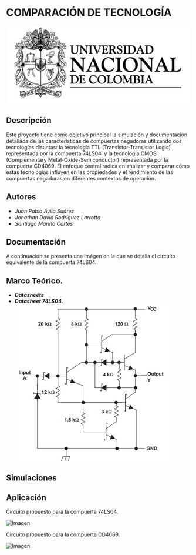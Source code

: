 # COMPARACIÓN DE TECNOLOGÍA

![Imagen](https://github.com/jorodriguez312/Digital/blob/main/Imagenes/EscudoUNAL.jpg)

## Descripción

Este proyecto tiene como objetivo principal la simulación y documentación detallada de las características de compuertas negadoras utilizando dos tecnologías distintas: la tecnología TTL (Transistor-Transistor Logic) representada por la compuerta 74LS04, y la tecnología CMOS (Complementary Metal-Oxide-Semiconductor) representada por la compuerta CD4069. El enfoque central radica en analizar y comparar cómo estas tecnologías influyen en las propiedades y el rendimiento de las compuertas negadoras en diferentes contextos de operación.

## Autores

- _Juan Pablo Ávila Suárez_
- _Jonathan David Rodríguez Larrotta_
- _Santiago Mariño Cortes_

## Documentación
A continuación se presenta una imágen en la que se detalla el circuito equivalente de la compuerta 74LS04.


## Marco Teórico.
- _**Datasheets**_
- _**Datasheet 74LS04.**_
![Imagen](https://github.com/jorodriguez312/Digital/blob/main/Imagenes/Imagen1.jpeg)


## Simulaciones


## Aplicación

Circuito propuesto para la compuerta 74LS04.

![Imagen](https://github.com/jorodriguez312/Digital/blob/main/Imagenes/CircuitoTTL.jpeg)

Circuito propuesto para la compuerta CD4069.

![Imagen](https://github.com/jorodriguez312/Digital/blob/main/Imagenes/CircuitoCMOS.jpeg)



